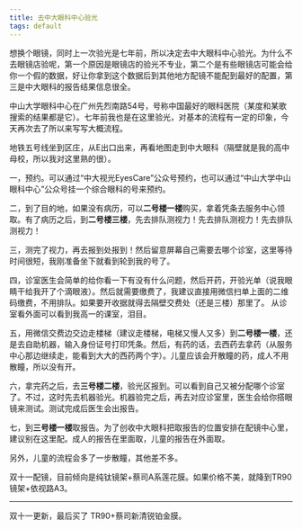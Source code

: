 ```yaml
---
title: 去中大眼科中心验光
tags: default
---
```


想换个眼镜，同时上一次验光是七年前，所以决定去中大眼科中心验光。为什么不去眼镜店验呢，第一个原因是眼镜店的验光不专业，第二个是有些眼镜店可能会给你一个假的数据，好让你拿到这个数据后到其他地方配镜不能配到最好的配置，第三是中大眼科的报告结果信息很全。

中山大学眼科中心在广州先烈南路54号，号称中国最好的眼科医院（某度和某歌搜索的结果都是它）。七年前我也是在这里验光，对基本的流程有一定的印象，今天再次去了所以来写写大概流程。

地铁五号线坐到区庄，从E出口出来，再看地图走到中大眼科（隔壁就是我的高中母校，所以我对这里熟的很）。

一，预约。可以通过“中大视光EyesCare”公众号预约，也可以通过“中山大学中山眼科中心”公众号挂一个综合眼科的号来预约。

二，到了目的地，如果没有病历，可以**二号楼一楼**购买，拿着凭条去服务中心领取。有了病历之后，到**二号楼三楼**，先去排队测视力！先去排队测视力！先去排队测视力！

三，测完了视力，再去报到处报到！然后留意屏幕自己需要去哪个诊室，这里等待时间很短，我刚准备坐下就看到轮到我的号了。

四，诊室医生会简单的给你看一下有没有什么问题，然后开药，开验光单（说我眼睛干给我开了个滴眼液）。然后就需要缴费了，我建议直接用微信扫单上面的二维码缴费，不用排队。如果要开收据就得去隔壁交费处（还是三楼）那里了。
从诊室看外面可以看到我高一的课室，泪目。

五，用微信交费边交边走楼梯（建议走楼梯，电梯又慢人又多）到**二号楼一楼**，还是去自助机器，输入身份证号打印凭条。然后，有药的话，去西药去拿药（从服务中心那边继续走，能看到大大的西药两个字）。儿童应该会开散瞳的药，成人不用散瞳，所以没有开。

六，拿完药之后，去**三号楼二楼**，验光区报到。可以看到自己又被分配哪个诊室了。不过，这时先去机器验光。机器验完之后，再去对应诊室里，医生会给你搭眼镜来测试。测试完成后医生会出报告。

七，到**三号楼一楼**取报告。为了创收中大眼科把取报告的位置安排在配镜中心里，建议别在这里配。成人的报告在里面取，儿童的报告在外面取。

另外，儿童的流程会多了一步散瞳，其他差不多。

双十一配镜，目前倾向是纯钛镜架+蔡司A系莲花膜。如果价格不美，就降到TR90镜架+依视路A3。

--------
双十一更新，最后买了 TR90+蔡司新清锐铂金膜。